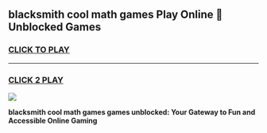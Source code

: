 
## blacksmith cool math games Play Online 👋 Unblocked Games
<h3>
<a href="https://news.freeplayer.one?title=blacksmith_cool_math_games&ref=17CMG">CLICK TO PLAY</a></h3>
<hr>

<h3>
<a href="https://news.freeplayer.one?title=blacksmith_cool_math_games&ref=17CMG">CLICK 2 PLAY</a>
  
</h3>

<a href="https://news.freeplayer.one?title=blacksmith_cool_math_games&ref=17CMG/"><img src="https://clearcache.store/games.png"></a>


**blacksmith cool math games games unblocked: Your Gateway to Fun and Accessible Online Gaming**
